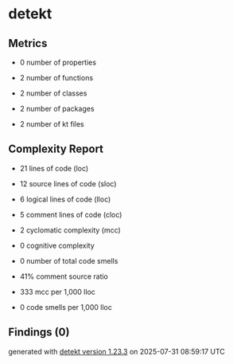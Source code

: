 # detekt

## Metrics

* 0 number of properties

* 2 number of functions

* 2 number of classes

* 2 number of packages

* 2 number of kt files

## Complexity Report

* 21 lines of code (loc)

* 12 source lines of code (sloc)

* 6 logical lines of code (lloc)

* 5 comment lines of code (cloc)

* 2 cyclomatic complexity (mcc)

* 0 cognitive complexity

* 0 number of total code smells

* 41% comment source ratio

* 333 mcc per 1,000 lloc

* 0 code smells per 1,000 lloc

## Findings (0)

generated with [detekt version 1.23.3](https://detekt.dev/) on 2025-07-31 08:59:17 UTC
